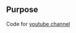 ## Purpose

Code for [youtube channel](https://studio.youtube.com/channel/UCRdnPRQnDKFB7KKFyXo4ekw)
